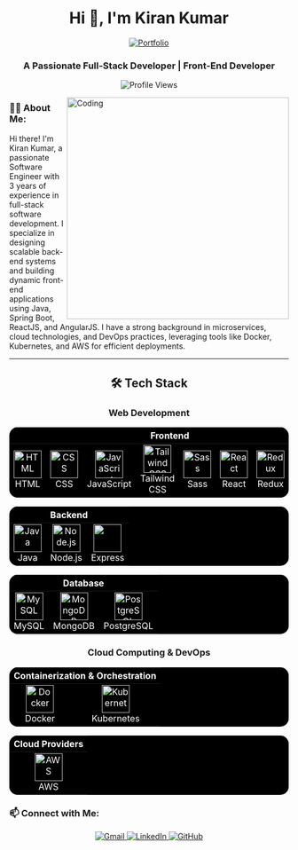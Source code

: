 <h1 align="center">Hi 👋, I'm Kiran Kumar</h1>
<p align="center">
    <a align="center" href="https://kiran-kumar-parasa-portfolio.netlify.app/">
    <img src="https://img.shields.io/badge/Portfolio-0077B5?style=for-the-badge&logo=portfolio&logoColor=white" alt="Portfolio" />
    </a>
</p>
<h3 align="center">A Passionate Full-Stack Developer | Front-End Developer</h3>

<p align="center">
  <img src="https://komarev.com/ghpvc/?username=kirankumar866&label=Profile%20views&color=0e75b6&style=flat" alt="Profile Views" />
</p>

<img align="right" alt="Coding" width="400" src="https://img.freepik.com/free-vector/hand-drawn-web-developers_23-2148819604.jpg?t=st=1715939441~exp=1715943041~hmac=2e2df3656f79d8299c235a7a783226fe9ac2f1b08098445ee86f7edbde956671&w=996" />

### 👨‍💻 About Me:
Hi there! I'm Kiran Kumar, a passionate Software Engineer with 3 years of experience in full-stack software development. I specialize in designing scalable back-end systems and building dynamic front-end applications using Java, Spring Boot, ReactJS, and AngularJS. I have a strong background in microservices, cloud technologies, and DevOps practices, leveraging tools like Docker, Kubernetes, and AWS for efficient deployments.

---

<h2 align="center">🛠️ Tech Stack</h2>

<h3 align="center">Web Development</h3>

<div align="center">
<table style="background-color: black; color: white; border: none; border-radius: 15px; overflow: hidden;">
  <thead>
    <tr>
      <th colspan="8" align="center" style="color: white;">Frontend</th>
    </tr>
  </thead>
  <tbody>
    <tr>
       <td align="center" style="border: none;">
        <img src="https://cdn.worldvectorlogo.com/logos/html-1.svg" width="50" height="50" alt="HTML"/><br>HTML
      </td>
      <td align="center" style="border: none;">
        <img src="https://cdn.worldvectorlogo.com/logos/css-3.svg" width="50" height="50" alt="CSS"/><br>CSS
      </td>
       <td align="center" style="border: none;">
        <img src="https://techstack-generator.vercel.app/js-icon.svg" alt="JavaScript" width="50" height="50"/><br>JavaScript
      </td>
      <td align="center" style="border: none;">
        <img src="https://cdn.worldvectorlogo.com/logos/tailwindcss.svg" width="50" height="50" alt="Tailwind CSS"/><br>Tailwind CSS
      </td>
       <td align="center" style="border: none;">
        <img src="https://techstack-generator.vercel.app/sass-icon.svg" width="50" height="50" alt="Sass"/><br>Sass
      </td>
      <td align="center" style="border: none;">
        <img src="https://techstack-generator.vercel.app/react-icon.svg" alt="React" width="50" height="50"/><br>React
      </td>
      <td align="center" style="border: none;">
        <img src="https://techstack-generator.vercel.app/redux-icon.svg" alt="Redux" width="50" height="50"/><br>Redux
      </td>
      <td align="center" style="border: none;">
        <img src="https://raw.githubusercontent.com/gilbarbara/logos/master/logos/angular-icon.svg" alt="Angular" width="50" height="50"/><br>Angular
      </td>
      <td align="center" style="border: none;">
        <img src="https://techstack-generator.vercel.app/ts-icon.svg" alt="TypeScript" width="50" height="50"/><br>TypeScript
      </td>
      <td align="center" style="border: none;">
        <img src="https://skillicons.dev/icons?i=jquery" width="50" height="50" alt="jQuery"/><br>jQuery
      </td>
    </tr>
  </tbody>
</table>
</div>

<div align="center">
<table style="background-color: black; color: white; border: none; border-radius: 15px; overflow: hidden;">
  <thead>
    <tr>
      <th colspan="4" align="center" style="color: white;">Backend</th>
    </tr>
  </thead>
  <tbody>
    <tr>
      <td align="center" style="border: none;">
        <img src="https://techstack-generator.vercel.app/java-icon.svg" width="50" height="50" alt="Java"/><br>Java
      </td>
      <td align="center" style="border: none;">
        <img src="https://cdn.worldvectorlogo.com/logos/nodejs-icon.svg" width="50" height="50" alt="Node.js"/><br>Node.js
      </td>
      <td align="center" style="border: none;">
        <img src="https://skillicons.dev/icons?i=express" width="50" height="50"/><br>Express
      </td>
    </tr>
  </tbody>
</table>
</div>

<div align="center">
<table style="background-color: black; color: white; border: none; border-radius: 15px; overflow: hidden;">
  <thead>
    <tr>
      <th colspan="3" align="center" style="color: white;">Database</th>
    </tr>
  </thead>
  <tbody>
    <tr>
      <td align="center" style="border: none;">
        <img src="https://techstack-generator.vercel.app/mysql-icon.svg" alt="MySQL" width="50" height="50"/><br>MySQL
      </td>
      <td align="center" style="border: none;">
        <img src="https://skillicons.dev/icons?i=mongodb" alt="MongoDB" width="50" height="50"/><br>MongoDB
      </td>
      <td align="center" style="border: none;">
        <img src="https://skillicons.dev/icons?i=postgresql" alt="PostgreSQL" width="50" height="50"/><br>PostgreSQL
      </td>
    </tr>
  </tbody>
</table>
</div>

<h3 align="center">Cloud Computing & DevOps</h3>

<div align="center">
<table style="background-color: black; color: white; border: none; border-radius: 15px; overflow: hidden;">
  <thead>
    <tr>
      <th colspan="4" align="center" style="color: white;">Containerization & Orchestration</th>
    </tr>
  </thead>
  <tbody>
    <tr>
      <td align="center" style="border: none;">
        <img src="https://techstack-generator.vercel.app/docker-icon.svg" alt="Docker" width="50" height="50"/><br>Docker
      </td>
      <td align="center" style="border: none;">
        <img src="https://techstack-generator.vercel.app/kubernetes-icon.svg" alt="Kubernetes" width="50" height="50"/><br>Kubernetes
      </td>
    </tr>
  </tbody>
</table>
</div>

<div align="center">
<table style="background-color: black; color: white; border: none; border-radius: 15px; overflow: hidden;">
  <thead>
    <tr>
      <th colspan="3" align="center" style="color: white;">Cloud Providers</th>
    </tr>
  </thead>
  <tbody>
    <tr>
      <td align="center" style="border: none;">
        <img src="https://techstack-generator.vercel.app/aws-icon.svg" alt="AWS" width="50" height="50"/><br>AWS
      </td>
    </tr>
  </tbody>
</table>
</div>


### 📫 **Connect with Me:**
<p align="center">
  <a href="mailto:kirankumar201018@gmail.com">
    <img src="https://img.shields.io/badge/Gmail-D14836?style=for-the-badge&logo=gmail&logoColor=white" alt="Gmail" />
  </a>
  <a href="https://www.linkedin.com/in/kiran-kumar">
    <img src="https://img.shields.io/badge/LinkedIn-0077B5?style=for-the-badge&logo=linkedin&logoColor=white" alt="LinkedIn" />
  </a>
  <a href="https://github.com/kirankumar866">
    <img src="https://img.shields.io/badge/GitHub-181717?style=for-the-badge&logo=github&logoColor=white" alt="GitHub" />
  </a>
</p>
